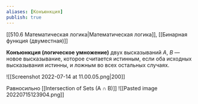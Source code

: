 ```yaml
---
aliases: [Конъюнкция]
publish: true
---
```


[[510.6 Математическая логика|Математическая логика]], [[Бинарная функция (двуместная)]]

**Конъюнкция (логическое умножение)** двух высказываний $A$, $B$ — новое высказывание, которое считается истинным, если оба исходных высказывания истинны, и ложным во всех остальных случаях.


![[Screenshot 2022-07-14 at 11.00.05.png|200]]

Равносильно [[Intersection of Sets (A ∩ B)]]
![[Pasted image 20220715123904.png]]